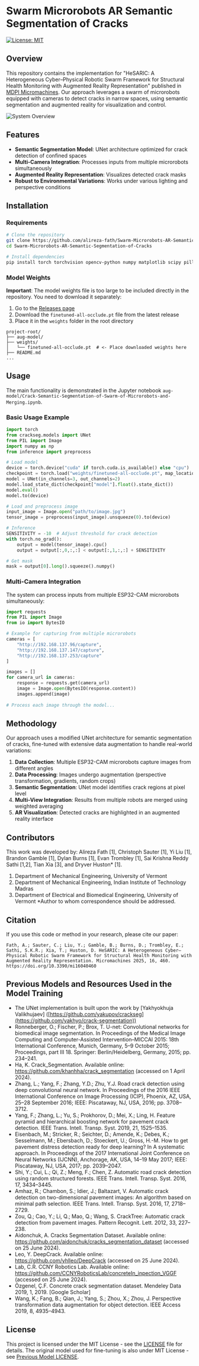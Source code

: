 # Swarm Microrobots AR Semantic Segmentation of Cracks

[![License: MIT](https://img.shields.io/badge/License-MIT-yellow.svg)](https://opensource.org/licenses/MIT)

## Overview

This repository contains the implementation for "HeSARIC: A Heterogeneous Cyber–Physical Robotic Swarm Framework for Structural Health Monitoring with Augmented Reality Representation" published in [MDPI Micromachines](https://www.mdpi.com/2072-666X/16/4/460). Our approach leverages a swarm of microrobots equipped with cameras to detect cracks in narrow spaces, using semantic segmentation and augmented reality for visualization and control.

![System Overview](https://www.mdpi.com/micromachines/micromachines-16-00460/article_deploy/html/images/micromachines-16-00460-g018-550.jpg)

## Features

- **Semantic Segmentation Model**: UNet architecture optimized for crack detection of confined spaces
- **Multi-Camera Integration**: Processes inputs from multiple microrobots simultaneously
- **Augmented Reality Representation**: Visualizes detected crack masks
- **Robust to Environmental Variations**: Works under various lighting and perspective conditions

## Installation

### Requirements

```bash
# Clone the repository
git clone https://github.com/alireza-fath/Swarm-Microrobots-AR-Semantic-Segmentation-of-Cracks.git
cd Swarm-Microrobots-AR-Semantic-Segmentation-of-Cracks

# Install dependencies
pip install torch torchvision opencv-python numpy matplotlib scipy pillow requests
```

### Model Weights

**Important**: The model weights file is too large to be included directly in the repository. You need to download it separately:

1. Go to the [Releases page](https://github.com/alireza-fath/Swarm-Microrobots-AR-Semantic-Segmentation-of-Cracks/releases)
2. Download the `finetuned-all-occlude.pt` file from the latest release
3. Place it in the `weights` folder in the root directory

```
project-root/
├── aug-model/
├── weights/
│   └── finetuned-all-occlude.pt  # <- Place downloaded weights here
├── README.md
...
```

## Usage

The main functionality is demonstrated in the Jupyter notebook `aug-model/Crack-Semantic-Segmentation-of-Swarm-of-Microrobots-and-Merging.ipynb`.

### Basic Usage Example

```python
import torch
from crackseg.models import UNet
from PIL import Image
import numpy as np
from inference import preprocess

# Load model
device = torch.device("cuda" if torch.cuda.is_available() else "cpu")
checkpoint = torch.load("weights/finetuned-all-occlude.pt", map_location=device)
model = UNet(in_channels=3, out_channels=2)
model.load_state_dict(checkpoint["model"].float().state_dict())
model.eval()
model.to(device)

# Load and preprocess image
input_image = Image.open("path/to/image.jpg")
tensor_image = preprocess(input_image).unsqueeze(0).to(device)

# Inference
SENSITIVITY = -10  # Adjust threshold for crack detection
with torch.no_grad():
    output = model(tensor_image).cpu()
    output = output[:,0,:,:] < output[:,1,:,:] + SENSITIVITY

# Get mask
mask = output[0].long().squeeze().numpy()
```

### Multi-Camera Integration

The system can process inputs from multiple ESP32-CAM microrobots simultaneously:

```python
import requests
from PIL import Image
from io import BytesIO

# Example for capturing from multiple microrobots
cameras = [
    "http://192.168.137.96/capture",
    "http://192.168.137.147/capture",
    "http://192.168.137.253/capture"
]

images = []
for camera_url in cameras:
    response = requests.get(camera_url)
    image = Image.open(BytesIO(response.content))
    images.append(image)
    
# Process each image through the model...
```

## Methodology

Our approach uses a modified UNet architecture for semantic segmentation of cracks, fine-tuned with extensive data augmentation to handle real-world variations:

1. **Data Collection**: Multiple ESP32-CAM microrobots capture images from different angles
2. **Data Processing**: Images undergo augmentation (perspective transformation, gradients, random crops)
3. **Semantic Segmentation**: UNet model identifies crack regions at pixel level
4. **Multi-View Integration**: Results from multiple robots are merged using weighted averaging
5. **AR Visualization**: Detected cracks are highlighted in an augmented reality interface

## Contributors

This work was developed by:
Alireza Fath [1], Christoph Sauter [1], Yi Liu [1], Brandon Gamble [1], Dylan Burns [1], Evan Trombley [1], Sai Krishna Reddy Sathi [1,2], Tian Xia [3], and Dryver Huston* [1].

1. Department of Mechanical Engineering, University of Vermont
2. Department of Mechanical Engineering, Indian Institute of Technology Madras
3. Department of Electrical and Biomedical Engineering, University of Vermont
*Author to whom correspondence should be addressed.


## Citation

If you use this code or method in your research, please cite our paper:

```
Fath, A.; Sauter, C.; Liu, Y.; Gamble, B.; Burns, D.; Trombley, E.; Sathi, S.K.R.; Xia, T.; Huston, D. HeSARIC: A Heterogeneous Cyber–Physical Robotic Swarm Framework for Structural Health Monitoring with Augmented Reality Representation. Micromachines 2025, 16, 460. https://doi.org/10.3390/mi16040460
```

## Previous Models and Resources Used in the Model Training

- The UNet implementation is built upon the work by [Yakhyokhuja Valikhujaev] ([https://github.com/yakupov/crackseg](https://github.com/yakhyo/crack-segmentation))
- Ronneberger, O.; Fischer, P.; Brox, T. U-net: Convolutional networks for biomedical image segmentation. In Proceedings of the Medical Image Computing and Computer-Assisted Intervention–MICCAI 2015: 18th International Conference, Munich, Germany, 5–9 October 2015; Proceedings, part III 18. Springer: Berlin/Heidelberg, Germany, 2015; pp. 234–241. 
- Ha, K. Crack_Segmentation. Available online: https://github.com/khanhha/crack_segmentation (accessed on 1 April 2024).
- Zhang, L.; Yang, F.; Zhang, Y.D.; Zhu, Y.J. Road crack detection using deep convolutional neural network. In Proceedings of the 2016 IEEE International Conference on Image Processing (ICIP), Phoenix, AZ, USA, 25–28 September 2016; IEEE: Piscataway, NJ, USA, 2016; pp. 3708–3712. 
- Yang, F.; Zhang, L.; Yu, S.; Prokhorov, D.; Mei, X.; Ling, H. Feature pyramid and hierarchical boosting network for pavement crack detection. IEEE Trans. Intell. Transp. Syst. 2019, 21, 1525–1535. 
- Eisenbach, M.; Stricker, R.; Seichter, D.; Amende, K.; Debes, K.; Sesselmann, M.; Ebersbach, D.; Stoeckert, U.; Gross, H.-M. How to get pavement distress detection ready for deep learning? In A systematic approach. In Proceedings of the 2017 International Joint Conference on Neural Networks (IJCNN), Anchorage, AK, USA, 14–19 May 2017; IEEE: Piscataway, NJ, USA, 2017; pp. 2039–2047. 
- Shi, Y.; Cui, L.; Qi, Z.; Meng, F.; Chen, Z. Automatic road crack detection using random structured forests. IEEE Trans. Intell. Transp. Syst. 2016, 17, 3434–3445. 
- Amhaz, R.; Chambon, S.; Idier, J.; Baltazart, V. Automatic crack detection on two-dimensional pavement images: An algorithm based on minimal path selection. IEEE Trans. Intell. Transp. Syst. 2016, 17, 2718–2729. 
- Zou, Q.; Cao, Y.; Li, Q.; Mao, Q.; Wang, S. CrackTree: Automatic crack detection from pavement images. Pattern Recognit. Lett. 2012, 33, 227–238. 
- Aidonchuk, A. Cracks Segmentation Dataset. Available online: https://github.com/aidonchuk/cracks_segmentation_dataset (accessed on 25 June 2024).
- Leo, Y. DeepCrack. Available online: https://github.com/yhlleo/DeepCrack (accessed on 25 June 2024).
- Lab, C.R. CCNY Robotics Lab. Available online: https://github.com/CCNYRoboticsLab/concreteIn_inpection_VGGF (accessed on 25 June 2024).
- Özgenel, Ç.F. Concrete crack segmentation dataset. Mendeley Data 2019, 1, 2019. [Google Scholar]
- Wang, K.; Fang, B.; Qian, J.; Yang, S.; Zhou, X.; Zhou, J. Perspective transformation data augmentation for object detection. IEEE Access 2019, 8, 4935–4943. 

## License

This project is licensed under the MIT License - see the [LICENSE](LICENSE) file for details.
The original model used for fine-tuning is also under MIT License - see [Previous Model LICENSE](aug-model/Previous%20Model%20LICENSE).
